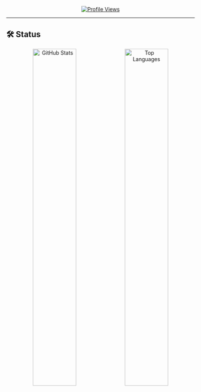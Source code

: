 <p align="center">
  <a href="https://github.com/9n8">
    <img src="https://komarev.com/ghpvc/?username=9n8&color=blueviolet" alt="Profile Views"/>
  </a>
</p>

---

## 🛠️ Status

<p align="center">
  <img src="https://github-readme-stats.vercel.app/api?username=9n8&show_icons=true&theme=tokyonight&hide_border=true" width="48%" alt="GitHub Stats"/>
  <img src="https://github-readme-stats.vercel.app/api/top-langs/?username=9n8&langs_count=8&layout=compact&theme=tokyonight&hide_border=true" width="48%" alt="Top Languages"/>
</p>
